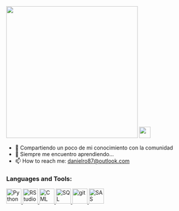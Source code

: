 


<img src="https://media.giphy.com/media/MeJgB3yMMwIaHmKD4z/giphy.gif" width="350" height="350">
<img src="https://raw.githubusercontent.com/MartinHeinz/MartinHeinz/master/wave.gif"width="30px">

- 🔭 Compartiendo un poco de mi conocimiento con la comunidad
- 🌱 Siempre me encuentro aprendiendo...
- 📫 How to reach me: danielro87@outlook.com

  
<h3 align="left">Languages and Tools:</h3>
<p align="left">  
    <a href="https://www.w3.org/html/" target="_blank"> 
        <img src="https://upload.wikimedia.org/wikipedia/commons/c/c3/Python-logo-notext.svg" alt="Python" width="40" height="40"/> 
    </a>  
    <a href="https://www.w3schools.com/css/" target="_blank"> 
        <img src="https://upload.wikimedia.org/wikipedia/commons/d/d0/RStudio_logo_flat.svg" alt="RStudio" width="40" height="40"/> 
    </a> 
    <a href="https://developer.mozilla.org/en-US/docs/Web/JavaScript" target="_blank"> 
        <img src="https://cdn0.iconfinder.com/data/icons/cosmo-multimedia/40/terminal_application-512.png" alt="CML" width="40" height="40"/> 
    </a>
    <a href="https://getbootstrap.com" target="_blank"> 
        <img src="https://unifysolutions.net/supportedproduct/microsoft-sql-server/SQL-Databases.svg" alt="SQL" width="40" height="40"/> 
    </a> 
    <a href="https://git-scm.com/" target="_blank"> 
        <img src="https://www.vectorlogo.zone/logos/git-scm/git-scm-icon.svg" alt="git" width="40" height="40"/> 
    </a> 
    <a href="https://www.linux.org/" target="_blank"> 
        <img src="https://upload.wikimedia.org/wikipedia/commons/1/10/SAS_logo_horiz.svg" alt="SAS" width="40" height="40"/> 
    </a> 
</p>

